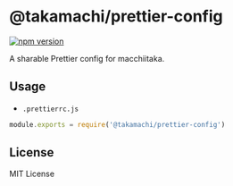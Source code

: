 # @takamachi/prettier-config

[![npm version](https://badge.fury.io/js/%40takamachi%2Fprettier-config.svg)](https://badge.fury.io/js/%40takamachi%2Fprettier-config)

A sharable Prettier config for macchiitaka.

## Usage

- `.prettierrc.js`

```js
module.exports = require('@takamachi/prettier-config')
```

## License

MIT License
